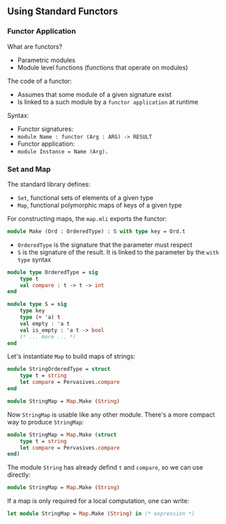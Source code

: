 ## Using Standard Functors

### Functor Application

What are functors?

* Parametric modules
* Module level functions (functions that operate on modules)

The code of a functor:

* Assumes that some module of a given signature exist
* Is linked to a such module by a `functor application` at runtime

Syntax:

* Functor signatures:
 * `module Name : functor (Arg : ARG) -> RESULT`
* Functor application:
 * `module Instance = Name (Arg).`

### Set and Map

The standard library defines:

* `Set`, functional sets of elements of a given type
* `Map`, functional polymorphic maps of keys of a given type

For constructing maps, the `map.mli` exports the functor:

```ocaml
module Make (Ord : OrderedType) : S with type key = Ord.t
```

* `OrderedType` is the signature that the parameter must respect
* `S` is the signature of the result. It is linked to the parameter by the `with type` syntax

```ocaml
module type OrderedType = sig
    type t
    val compare : t -> t -> int
end
```

```ocaml
module type S = sig
    type key
    type (+ 'a) t
    val empty : 'a t
    val is_empty : 'a t -> bool
    (* ... more ... *)
end
```

Let's instantiate `Map` to build maps of strings:

```ocaml
module StringOrderedType = struct
    type t = string
    let compare = Pervasives.compare
end

module StringMap = Map.Make (String)
```

Now `StringMap` is usable like any other module. There's a more compact way to produce `StringMap`:

```ocaml
module StringMap = Map.Make (struct
    type t = string
    let compare = Pervasives.compare
end)
```

The module `String` has already defind `t` and `compare`, so we can use directly:

```ocaml
module StringMap = Map.Make (String)
```

If a map is only required for a local computation, one can write:

```ocaml
let module StringMap = Map.Make (String) in (* expression *)
```

